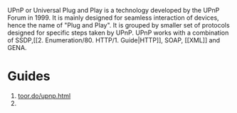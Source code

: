 UPnP or Universal Plug and Play is a technology developed by the UPnP Forum in 1999. It is mainly designed for seamless interaction of devices, hence the name of "Plug and Play". It is grouped by smaller set of protocols designed for specific steps taken by UPnP. UPnP works with a combination of SSDP,[[2. Enumeration/80. HTTP/1. Guide|HTTP]], SOAP, [[XML]] and GENA.


# Guides

1. [toor.do/upnp.html](https://toor.do/upnp.html)
2. 